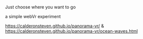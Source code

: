 Just choose where you want to go

a simple webVr experiment

https://calderonsteven.github.io/panorama-vr/ & https://calderonsteven.github.io/panorama-vr/ocean-waves.html
